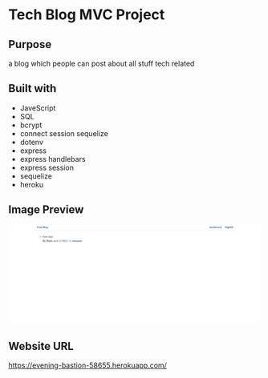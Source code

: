 # Tech Blog MVC Project

## Purpose

a blog which people can post about all stuff tech related

## Built with

- JaveScript
- SQL
- bcrypt
- connect session sequelize
- dotenv
- express
- express handlebars
- express session
- sequelize
- heroku

## Image Preview

![Tech Blog MVC](./img/Tech-Blog-MVC.png)

## Website URL

https://evening-bastion-58655.herokuapp.com/
